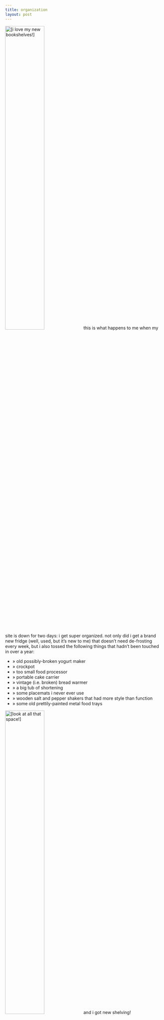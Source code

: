 ```yaml
---
title: organization
layout: post
---
```


<span class="pic"><img src="images/13.jpg" width="50%" alt="[i love my new bookshelves!]" title="[i love my new bookshelves!]" /></span>this is what happens to me when my site is down for two days: i get super organized. not only did i get a brand new fridge (well, used, but it&#8217;s new to me) that doesn&#8217;t need de-frosting every week, but i also tossed the following things that hadn&#8217;t been touched in over a year:

  * &#187; old possibly-broken yogurt maker
  * &#187; crockpot
  * &#187; too small food processor
  * &#187; portable cake carrier
  * &#187; vintage (i.e. broken) bread warmer
  * &#187; a big tub of shortening 
  * &#187; some placemats i never ever use
  * &#187; wooden salt and pepper shakers that had more style than function
  * &#187; some old prettily-painted metal food trays

<span class="pic"><img src="images/14.jpg" width="50%" alt="[look at all that space!]" title="[look at all that space!]" /></span>and i got new shelving! 

i&#8217;ve been hankering for some more shelving recently but when i go to thrift stores, i never see the type i want. so, in a fit of inspiration, i went to a hardware store yesterday, got some lumber and bricks, and ta-daa my new shelves! very exciting. the top picture shows my newly-organized computer space &#8211; that&#8217;s my kitchen table and the fridge is on the right. now it&#8217;s such a cozy nook, especially with the christmas lighting. i love it.

i figured out that the more of the floor i can see, the bigger the room feels. so, in this second picture, it&#8217;s a pretty low bookshelf but the cleared floor underneath it makes that space just open up so much. these shelves make up my craft space, so organized! i love the baskets, just got them, they&#8217;re from [lantern moon][1], two out of a set of four.

yay.

 [1]: http://lanternmoon.com